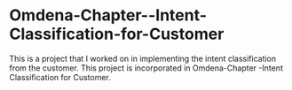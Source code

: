 # Omdena-Chapter--Intent-Classification-for-Customer
This is a project that I worked on in implementing the intent classification from the customer. This project is incorporated in Omdena-Chapter -Intent Classification for Customer.

